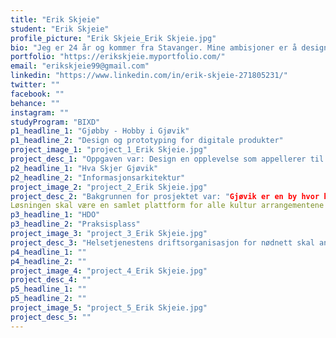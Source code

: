 ```yaml
---
title: "Erik Skjeie"
student: "Erik Skjeie"
profile_picture: "Erik Skjeie_Erik Skjeie.jpg"
bio: "Jeg er 24 år og kommer fra Stavanger. Mine ambisjoner er å designe løsninger som er brukervennlige, innovative, inspirerende og inkluderende. Som interaksjonsdesigner ønsker jeg å bidra til å forenkle ved å designe brukervennlige løsninger for sluttbruker. Jeg liker menneskelig interaksjon og å få tilbakemeldinger fra brukeren. Brukerbehovene er for meg viktige for å kunne optimalisere produktutviklingen og for å komme frem til riktig sluttprodukt."
portfolio: "https://erikskjeie.myportfolio.com/"
email: "erikskjeie99@gmail.com"
linkedin: "https://www.linkedin.com/in/erik-skjeie-271805231/"
twitter: ""
facebook: ""
behance: ""
instagram: ""
studyProgram: "BIXD"
p1_headline_1: "Gjøbby - Hobby i Gjøvik"
p1_headline_2: "Design og prototyping for digitale produkter"
project_image_1: "project_1_Erik Skjeie.jpg"
project_desc_1: "Oppgaven var: Design en opplevelse som appellerer til gen z eller millennials, som gjør det enkelt å finne en ny tilfredsstillende hobby i Gjøvik. Design opplevelsen fra perspektivet til noen som ønsker å lære en ny ferdighet. Løsningen ble en app ved navnet Gjøbby. Navnet spiller på en blanding av både Gjøvik og Hobby på en morsom måte. Appen fungerer som en samlet plattform for forskjellige typer hobbyer i Gjøvik. "
p2_headline_1: "Hva Skjer Gjøvik"
p2_headline_2: "Informasjonsarkitektur"
project_image_2: "project_2_Erik Skjeie.jpg"
project_desc_2: "Bakgrunnen for prosjektet var: "Gjøvik er en by hvor kulturlivet sprudler med konserter og mange små og store arrangementer i løpet av året. Byen vår Gjøvik har en ambisjon om å samle alt som skjer i Gjøvik på websiden gjovikby.no for å forsterke utviklingen av Gjøvik sentrum som regionsenter. " Løsningen vår ble en nettside og en app. Nettsiden fokuserer mest på aspektet til en arrangør mens appen fokuserer på deltakere av kultur arrangementer. I nettside skal arrangørerne lett opprette arrangementer og invitere brukere til å komme. I appen skal brukerene kunne finne ut hva slags arrangementer som skjer i Gjøvik og omegn ved hjelp av flere funksjoner som forhåndsdefinerte kategorier, søke funksjon og filter funksjoner.
Løsningen skal være en samlet plattform for alle kultur arrangementene som foregår i Gjøvik, samtidig skal den også vise frem andre tilbud som innbyggerne av Gjøvik kan ha nytte av, som skatehallen eller jungelparken."
p3_headline_1: "HDO"
p3_headline_2: "Praksisplass"
project_image_3: "project_3_Erik Skjeie.jpg"
project_desc_3: "Helsetjenestens driftsorganisasjon for nødnett skal anskaffe en ny Kommunikasjonsløsning for Akuttmedisinsk Kjede (KAK). I denne sammenheng må det utarbeides et en rekke kvalifikasjoner for hvordan den nye løsningen må funke. I min tid som praktikant fikk vi i oppgave å se på tekstbaserte kommunikasjonen mellom en 113 operatør og en innringer.  Prosjektet gikk i stor grad ut på å finne innsikt om tanker rundt den allerede eksisterende løsningen og hvordan den kunne bli forbedret. "
p4_headline_1: ""
p4_headline_2: ""
project_image_4: "project_4_Erik Skjeie.jpg"
project_desc_4: ""
p5_headline_1: ""
p5_headline_2: ""
project_image_5: "project_5_Erik Skjeie.jpg"
project_desc_5: ""
---
```

